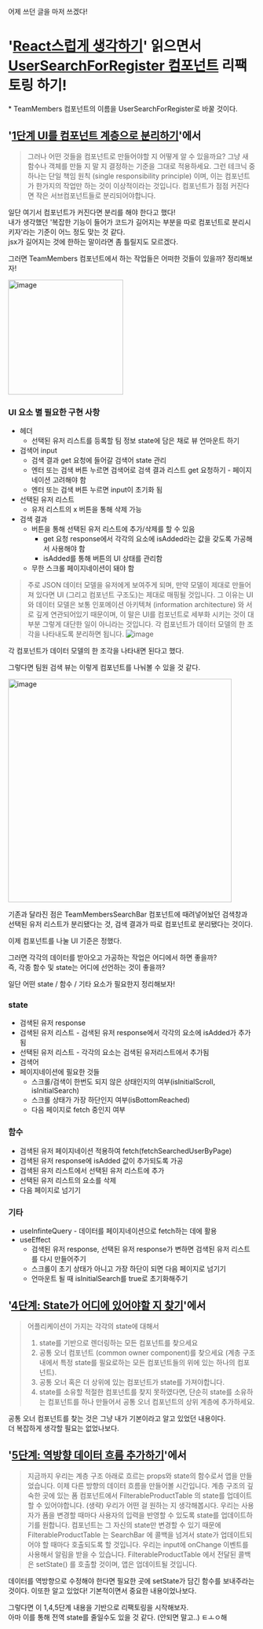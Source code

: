 어제 쓰던 글을 마저 쓰겠다!
# '[React스럽게 생각하기](https://reactjs-kr.firebaseapp.com/docs/thinking-in-react.html)' 읽으면서 [UserSearchForRegister 컴포넌트](https://github.com/Neogasogaeseo/Naega-Web/blob/dev/src/presentation/components/TeamMembers/index.tsx) 리팩토링 하기!

\* TeamMembers 컴포넌트의 이름을 UserSearchForRegister로 바꿀 것이다.

## '[1단계 UI를 컴포넌트 계층으로 분리하기](https://reactjs-kr.firebaseapp.com/docs/thinking-in-react.html#1%EB%8B%A8%EA%B3%84-ui%EB%A5%BC-%EC%BB%B4%ED%8F%AC%EB%84%8C%ED%8A%B8-%EA%B3%84%EC%B8%B5%EC%9C%BC%EB%A1%9C-%EB%B6%84%EB%A6%AC%ED%95%98%EA%B8%B0)'에서


> 그러나 어떤 것들을 컴포넌트로 만들어야할 지 어떻게 알 수 있을까요? 그냥 새 함수나 객체를 만들 지 말 지 결정하는 기준을 그대로 적용하세요. 그런 테크닉 중 하나는 단일 책임 원칙 (single responsibility principle) 이며, 이는 컴포넌트가 한가지의 작업만 하는 것이 이상적이라는 것입니다. 컴포넌트가 점점 커진다면 작은 서브컴포넌트들로 분리되어야합니다.

일단 여기서 컴포넌트가 커진다면 분리를 해야 한다고 했다!
<br />
내가 생각했던 '복잡한 기능이 들어가 코드가 길어지는 부분을 따로 컴포넌트로 분리시키자'라는 기준이 어느 정도 맞는 것 같다.
<br />
jsx가 길어지는 것에 한하는 말이라면 좀 틀릴지도 모르겠다.


그러면 TeamMembers 컴포넌트에서 하는 작업들은 어떠한 것들이 있을까? 정리해보자!

<img width="234" alt="image" src="https://user-images.githubusercontent.com/73823388/163681338-dc4e590a-f9ae-4652-a57d-5847ae3b9392.png">

### UI 요소 별 필요한 구현 사항
- 헤더
  - 선택된 유저 리스트를 등록할 팀 정보 state에 담은 채로 뷰 언마운트 하기
- 검색어 input
  - 검색 결과 get 요청에 들어갈 검색어 state 관리
  - 엔터 또는 검색 버튼 누르면 검색어로 검색 결과 리스트 get 요청하기 - 페이지네이션 고려해야 함
  - 엔터 또는 검색 버튼 누르면 input이 초기화 됨
- 선택된 유저 리스트
  - 유저 리스트의 x 버튼을 통해 삭제 가능
- 검색 결과
  - 버튼을 통해 선택된 유저 리스트에 추가/삭제를 할 수 있음
    - get 요청 response에서 각각의 요소에 isAdded라는 값을 갖도록 가공해서 사용해야 함
    - isAdded를 통해 버튼의 UI 상태를 관리함
  - 무한 스크롤 페이지네이션이 돼야 함

> 주로 JSON 데이터 모델을 유저에게 보여주게 되며, 만약 모델이 제대로 만들어져 있다면 UI (그리고 컴포넌트 구조도)는 제대로 매핑될 것입니다. 그 이유는 UI와 데이터 모델은 보통 인포메이션 아키텍쳐 (information architecture) 와 서로 깊게 연관되어있기 때문이며, 이 말은 UI를 컴포넌트로 세부화 시키는 것이 대부분 그렇게 대단한 일이 아니라는 것입니다. 각 컴포넌트가 데이터 모델의 한 조각을 나타내도록 분리하면 됩니다.
![image](https://user-images.githubusercontent.com/73823388/163696987-56634ed3-db22-4eba-af6e-462ec5d99ad3.png)


각 컴포넌트가 데이터 모델의 한 조각을 나타내면 된다고 했다.

그렇다면 팀원 검색 뷰는 이렇게 컴포넌트를 나눠볼 수 있을 것 같다.

<img width="455" alt="image" src="https://user-images.githubusercontent.com/73823388/163697152-78b3e04b-7935-4b3d-b427-81f83319fbc7.png">

기존과 달라진 점은 TeamMembersSearchBar 컴포넌트에 때려넣어놨던 검색창과 선택된 유저 리스트가 분리됐다는 것, 검색 결과가 따로 컴포넌트로 분리됐다는 것이다.

이제 컴포넌트를 나눌 UI 기준은 정했다.

그러면 각각의 데이터를 받아오고 가공하는 작업은 어디에서 하면 좋을까?
<br />
즉, 각종 함수 및 state는 어디에 선언하는 것이 좋을까?

일단 어떤 state / 함수 / 기타 요소가 필요한지 정리해보자!

### state
- 검색된 유저 response
- 검색된 유저 리스트 - 검색된 유저 response에서 각각의 요소에 isAdded가 추가됨
- 선택된 유저 리스트 - 각각의 요소는 검색된 유저리스트에서 추가됨
- 검색어
- 페이지네이션에 필요한 것들
  - 스크롤/검색이 한번도 되지 않은 상태인지의 여부(isInitialScroll, isInitialSearch)
  - 스크롤 상태가 가장 하단인지 여부(isBottomReached)
  - 다음 페이지로 fetch 중인지 여부

### 함수
- 검색된 유저 페이지네이션 적용하여 fetch(fetchSearchedUserByPage)
- 검색된 유저 response에 isAdded 값이 추가되도록 가공
- 검색된 유저 리스트에서 선택된 유저 리스트에 추가 
- 선택된 유저 리스트의 요소를 삭제
- 다음 페이지로 넘기기

### 기타
- useInfinteQuery - 데이터를 페이지네이션으로 fetch하는 데에 활용
- useEffect
  - 검색된 유저 response, 선택된 유저 response가 변하면 검색된 유저 리스트를 다시 만들어주기
  - 스크롤이 초기 상태가 아니고 가장 하단이 되면 다음 페이지로 넘기기
  - 언마운트 될 때 isInitialSearch를 true로 초기화해주기


## '[4단계: State가 어디에 있어야할 지 찾기](https://reactjs-kr.firebaseapp.com/docs/thinking-in-react.html#4%EB%8B%A8%EA%B3%84-state%EA%B0%80-%EC%96%B4%EB%94%94%EC%97%90-%EC%9E%88%EC%96%B4%EC%95%BC%ED%95%A0-%EC%A7%80-%EC%B0%BE%EA%B8%B0)'에서

> 어플리케이션이 가지는 각각의 state에 대해서
> 1) state를 기반으로 렌더링하는 모든 컴포넌트를 찾으세요
> 2) 공통 오너 컴포넌트 (common owner component)를 찾으세요 (계층 구조 내에서 특정 state를 필요로하는 모든 컴포넌트들의 위에 있는 하나의 컴포넌트).
> 3) 공통 오너 혹은 더 상위에 있는 컴포넌트가 state를 가져야합니다.
> 4) state를 소유할 적절한 컴포넌트를 찾지 못하였다면, 단순히 state를 소유하는 컴포넌트를 하나 만들어서 공통 오너 컴포넌트의 상위 계층에 추가하세요.

공통 오너 컴포넌트를 찾는 것은 그냥 내가 기본이라고 알고 있었던 내용이다.
<br /> 더 복잡하게 생각할 필요는 없었나보다.

## '[5단계: 역방향 데이터 흐름 추가하기](https://reactjs-kr.firebaseapp.com/docs/thinking-in-react.html#5%EB%8B%A8%EA%B3%84-%EC%97%AD%EB%B0%A9%ED%96%A5-%EB%8D%B0%EC%9D%B4%ED%84%B0-%ED%9D%90%EB%A6%84-%EC%B6%94%EA%B0%80%ED%95%98%EA%B8%B0)'에서

> 지금까지 우리는 계층 구조 아래로 흐르는 props와 state의 함수로서 앱을 만들었습니다. 이제 다른 방향의 데이터 흐름을 만들어볼 시간입니다. 계층 구조의 깊숙한 곳에 있는 폼 컴포넌트에서 FilterableProductTable 의 state를 업데이트할 수 있어야합니다.
> (생략)
> 우리가 어떤 걸 원하는 지 생각해봅시다. 우리는 사용자가 폼을 변경할 때마다 사용자의 입력을 반영할 수 있도록 state를 업데이트하기를 원합니다. 컴포넌트는 그 자신의 state만 변경할 수 있기 때문에 FilterableProductTable 는 SearchBar 에 콜백을 넘겨서 state가 업데이트되어야 할 때마다 호출되도록 할 것입니다. 우리는 input에 onChange 이벤트를 사용해서 알림을 받을 수 있습니다. FilterableProductTable 에서 전달된 콜백은 setState() 를 호출할 것이며, 앱은 업데이트될 것입니다.

데이터를 역방향으로 수정해야 한다면 필요한 곳에 setState가 담긴 함수를 보내주라는 것이다.
이또한 알고 있었다!
기본적이면서 중요한 내용이었나보다.

그렇다면 이 1,4,5단계 내용을 기반으로 리팩토링을 시작해보자. 
<br />
아마 이를 통해 전역 state를 줄일수도 있을 것 같다. (안되면 말고..)
ㅌㅗㅇ해
